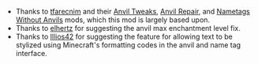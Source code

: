 + Thanks to [tfarecnim](https://www.curseforge.com/members/tfarecnim) and their [Anvil Tweaks](https://www.curseforge.com/minecraft/mc-mods/anvil-tweaks), [Anvil Repair](https://www.curseforge.com/minecraft/mc-mods/anvil-repair), and [Nametags Without Anvils](https://www.curseforge.com/minecraft/mc-mods/nametags-without-anvils) mods, which this mod is largely based upon.
+ Thanks to [elhertz](https://www.curseforge.com/members/elhertz) for suggesting the anvil max enchantment level fix.
+ Thanks to [Illios42](https://github.com/Illios42) for suggesting the feature for allowing text to be stylized using Minecraft's formatting codes in the anvil and name tag interface.